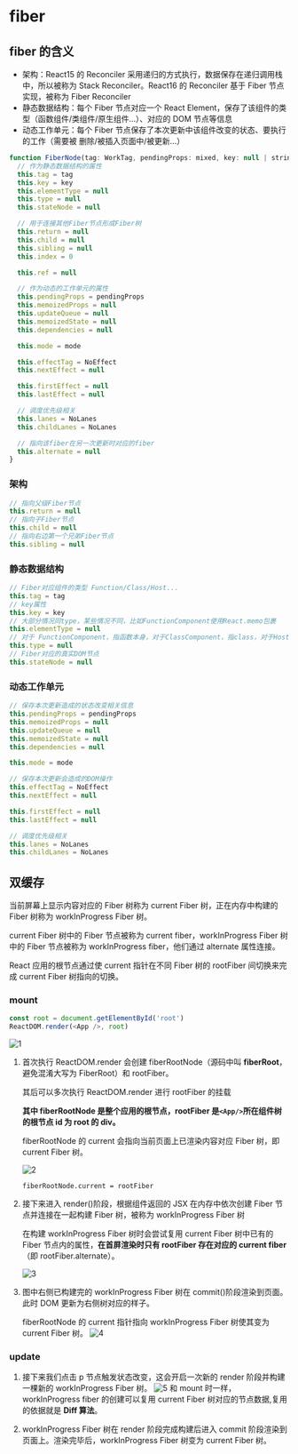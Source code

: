 # fiber

## fiber 的含义

- 架构：React15 的 Reconciler 采用递归的方式执行，数据保存在递归调用栈中，所以被称为 Stack Reconciler。React16 的 Reconciler 基于 Fiber 节点实现，被称为 Fiber Reconciler
- 静态数据结构：每个 Fiber 节点对应一个 React Element，保存了该组件的类型（函数组件/类组件/原生组件...）、对应的 DOM 节点等信息
- 动态工作单元：每个 Fiber 节点保存了本次更新中该组件改变的状态、要执行的工作（需要被
  删除/被插入页面中/被更新...）

```js
function FiberNode(tag: WorkTag, pendingProps: mixed, key: null | string, mode: TypeOfMode) {
  // 作为静态数据结构的属性
  this.tag = tag
  this.key = key
  this.elementType = null
  this.type = null
  this.stateNode = null

  // 用于连接其他Fiber节点形成Fiber树
  this.return = null
  this.child = null
  this.sibling = null
  this.index = 0

  this.ref = null

  // 作为动态的工作单元的属性
  this.pendingProps = pendingProps
  this.memoizedProps = null
  this.updateQueue = null
  this.memoizedState = null
  this.dependencies = null

  this.mode = mode

  this.effectTag = NoEffect
  this.nextEffect = null

  this.firstEffect = null
  this.lastEffect = null

  // 调度优先级相关
  this.lanes = NoLanes
  this.childLanes = NoLanes

  // 指向该fiber在另一次更新时对应的fiber
  this.alternate = null
}
```

### 架构

```js
// 指向父级Fiber节点
this.return = null
// 指向子Fiber节点
this.child = null
// 指向右边第一个兄弟Fiber节点
this.sibling = null
```

### 静态数据结构

```js
// Fiber对应组件的类型 Function/Class/Host...
this.tag = tag
// key属性
this.key = key
// 大部分情况同type，某些情况不同，比如FunctionComponent使用React.memo包裹
this.elementType = null
// 对于 FunctionComponent，指函数本身，对于ClassComponent，指class，对于HostComponent，指DOM节点tagName
this.type = null
// Fiber对应的真实DOM节点
this.stateNode = null
```

### 动态工作单元

```js
// 保存本次更新造成的状态改变相关信息
this.pendingProps = pendingProps
this.memoizedProps = null
this.updateQueue = null
this.memoizedState = null
this.dependencies = null

this.mode = mode

// 保存本次更新会造成的DOM操作
this.effectTag = NoEffect
this.nextEffect = null

this.firstEffect = null
this.lastEffect = null

// 调度优先级相关
this.lanes = NoLanes
this.childLanes = NoLanes
```

## 双缓存

当前屏幕上显示内容对应的 Fiber 树称为 current Fiber 树，正在内存中构建的 Fiber 树称为 workInProgress Fiber 树。

current Fiber 树中的 Fiber 节点被称为 current fiber，workInProgress Fiber 树中的 Fiber 节点被称为 workInProgress fiber，他们通过 alternate 属性连接。

React 应用的根节点通过使 current 指针在不同 Fiber 树的 rootFiber 间切换来完成 current Fiber 树指向的切换。

### mount

```js
const root = document.getElementById('root')
ReactDOM.render(<App />, root)
```

![1](../img/1.jpg)

1. 首次执行 ReactDOM.render 会创建 fiberRootNode（源码中叫 **fiberRoot**，避免混淆大写为 FiberRoot）和 rootFiber。

   其后可以多次执行 ReactDOM.render 进行 rootFiber 的挂载

   **其中 fiberRootNode 是整个应用的根节点，rootFiber 是`<App/>`所在组件树的根节点 id 为 root 的 div。**

   fiberRootNode 的 current 会指向当前页面上已渲染内容对应 Fiber 树，即 current Fiber 树。

   ![2](../img/2.jpg)

   `fiberRootNode.current = rootFiber`

2. 接下来进入 render()阶段，根据组件返回的 JSX 在内存中依次创建 Fiber 节点并连接在一起构建 Fiber 树，被称为 workInProgress Fiber 树

   在构建 workInProgress Fiber 树时会尝试复用 current Fiber 树中已有的 Fiber 节点内的属性，**在首屏渲染时只有 rootFiber 存在对应的 current fiber**（即 rootFiber.alternate）。

   ![3](../img/3.jpg)

3. 图中右侧已构建完的 workInProgress Fiber 树在 commit()阶段渲染到页面。
   此时 DOM 更新为右侧树对应的样子。

   fiberRootNode 的 current 指针指向 workInProgress Fiber 树使其变为 current Fiber 树。
   ![4](../img/4.jpg)

### update

1. 接下来我们点击 p 节点触发状态改变，这会开启一次新的 render 阶段并构建一棵新的 workInProgress Fiber 树。
   ![5](../img/5.jpg)
   和 mount 时一样，workInProgress fiber 的创建可以复用 current Fiber 树对应的节点数据,复用的依据就是 **Diff 算法**。

2. workInProgress Fiber 树在 render 阶段完成构建后进入 commit 阶段渲染到页面上。渲染完毕后，workInProgress Fiber 树变为 current Fiber 树。
